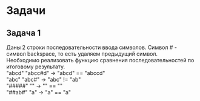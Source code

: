# Задачи
## Задача 1
Даны 2 строки последовательности ввода символов. Символ # - символ backspace, то есть удаляем предыдущий символ.  
Необходимо реализовать функцию сравнения последовательностей по итоговому результату.  
"abcd" "abcc#d" -> "abcd" == "abccd"  
"abc" "abc#" -> "abc" != "ab"  
"#####" "" -> "" == ""  
"##ab#" "a" -> "a" == "a"  
 
